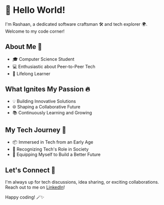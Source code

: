 # 👋 Hello World! 

I'm Rashaan, a dedicated software craftsman 🛠️ and tech explorer 🌍. Welcome to my code corner! 

## About Me 🚀

- 🎓 Computer Science Student
- 💻 Enthusiastic about Peer-to-Peer Tech
- 🌱 Lifelong Learner

## What Ignites My Passion 🔥

- 💡 Building Innovative Solutions
- 🌐 Shaping a Collaborative Future
- 📚 Continuously Learning and Growing

## My Tech Journey 🚀

- 📦 Immersed in Tech from an Early Age
- 🚀 Recognizing Tech's Role in Society
- 🧪 Equipping Myself to Build a Better Future

## Let's Connect 🤝

I'm always up for tech discussions, idea sharing, or exciting collaborations. Reach out to me on [LinkedIn](https://www.linkedin.com/in/rashaan-lightpool)!

Happy coding! 🪄✨

